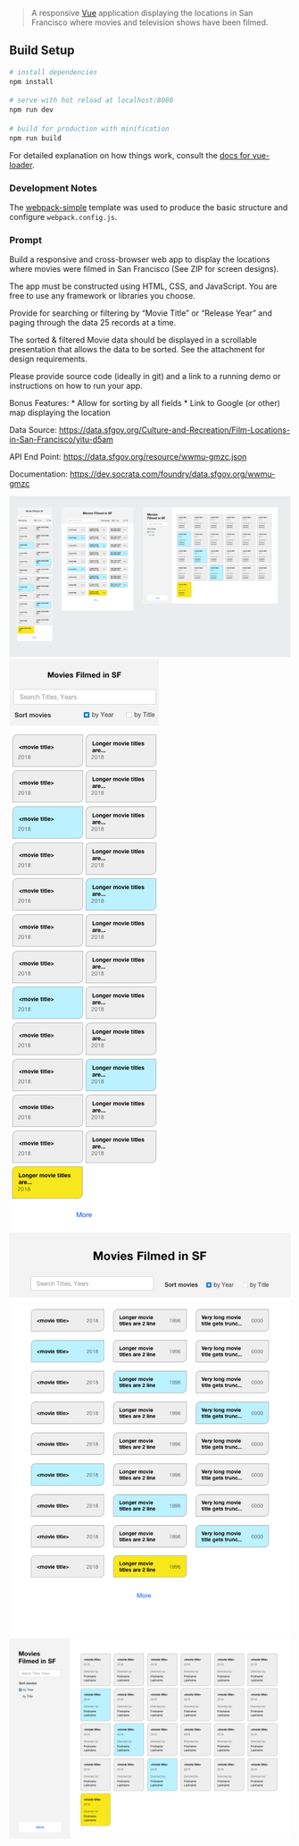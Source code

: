 > A responsive [Vue](https://vuejs.org/) application displaying the locations in San Francisco where movies and television shows have been filmed.

## Build Setup

``` bash
# install dependencies
npm install

# serve with hot reload at localhost:8080
npm run dev

# build for production with minification
npm run build
```

For detailed explanation on how things work, consult the [docs for vue-loader](http://vuejs.github.io/vue-loader).

### Development Notes

The [webpack-simple](https://github.com/vuejs-templates/webpack-simple) template was used to produce the basic structure and configure `webpack.config.js`.

### Prompt

Build a responsive and cross-browser web app to display the locations where movies were filmed in San Francisco (See ZIP for screen designs).

The app must be constructed using HTML, CSS, and JavaScript. You are free to use any framework or libraries you choose.

Provide for searching or filtering by “Movie Title” or “Release Year” and paging through the data 25 records at a time.

The sorted & filtered Movie data should be displayed in a scrollable presentation that allows the data to be sorted. See the attachment for design requirements.

Please provide source code (ideally in git) and a link to a running demo or instructions on how to run your app.

Bonus Features:
	* Allow for sorting by all fields
	* Link to Google (or other) map displaying the location

Data Source: https://data.sfgov.org/Culture-and-Recreation/Film-Locations-in-San-Francisco/yitu-d5am

API End Point: https://data.sfgov.org/resource/wwmu-gmzc.json

Documentation: https://dev.socrata.com/foundry/data.sfgov.org/wwmu-gmzc

![Overview](layout_designs/overview.png)
![Mobile](layout_designs/mobile.png)
![Tablet](layout_designs/ipad.png)
![Desktop](layout_designs/desktop.png)
